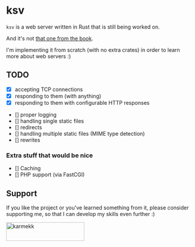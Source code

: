 # ksv

`ksv` is a web server written in Rust that is still being worked on.

And it's not [that one from the book](https://doc.rust-lang.org/book/ch20-00-final-project-a-web-server.html).

I'm implementing it from scratch (with no extra crates) in order to
learn more about web servers :)

## TODO

- [x] accepting TCP connections
- [x] responding to them (with anything)
- [x] responding to them with configurable HTTP responses
- [] proper logging
- [] handling single static files
- [] redirects
- [] handling multiple static files (MIME type detection)
- [] rewrites

### Extra stuff that would be nice

- [] Caching
- [] PHP support (via FastCGI)

## Support

If you like the project or you've learned something from it,
please consider supporting me, so that I can develop my skills even further :)

<p><a href="https://www.buymeacoffee.com/karmekk"> <img align="left" src="https://cdn.buymeacoffee.com/buttons/v2/default-yellow.png" height="50" width="210" alt="karmekk" /></a></p><br><br>